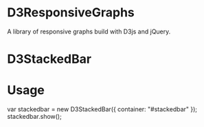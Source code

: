 D3ResponsiveGraphs
==================
A library of responsive graphs build with D3js and jQuery. 

D3StackedBar
==================

Usage
==================
var stackedbar = new D3StackedBar({ 
		container: "#stackedbar"
});
stackedbar.show();
